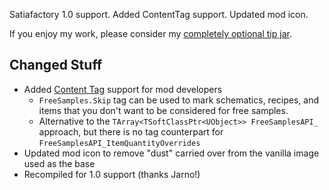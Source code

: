 Satiafactory 1.0 support. Added ContentTag support. Updated mod icon.




If you enjoy my work, please consider my [completely optional tip jar](https://ko-fi.com/robb4).

## Changed Stuff

- Added [Content Tag](https://docs.ficsit.app/satisfactory-modding/latest/Development/ModLoader/ContentTagRegistry.html) support for mod developers
  - `FreeSamples.Skip` tag can be used to mark schematics, recipes, and items that you don't want to be considered for free samples.
  - Alternative to the `TArray<TSoftClassPtr<UObject>> FreeSamplesAPI_` approach, but there is no tag counterpart for `FreeSamplesAPI_ItemQuantityOverrides`
- Updated mod icon to remove "dust" carried over from the vanilla image used as the base
- Recompiled for 1.0 support (thanks Jarno!)
